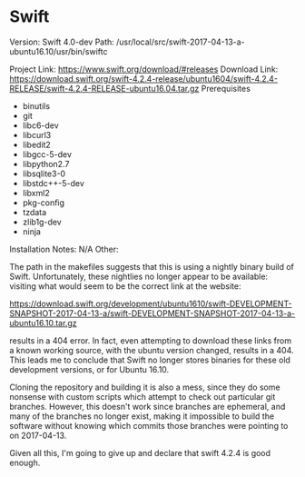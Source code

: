 Swift
===

Version: Swift 4.0-dev
Path: /usr/local/src/swift-2017-04-13-a-ubuntu16.10/usr/bin/swiftc

Project Link: https://www.swift.org/download/#releases
Download Link: https://download.swift.org/swift-4.2.4-release/ubuntu1604/swift-4.2.4-RELEASE/swift-4.2.4-RELEASE-ubuntu16.04.tar.gz
Prerequisites

  - binutils 
  - git 
  - libc6-dev 
  - libcurl3 
  - libedit2 
  - libgcc-5-dev 
  - libpython2.7 
  - libsqlite3-0 
  - libstdc++-5-dev 
  - libxml2 
  - pkg-config 
  - tzdata 
  - zlib1g-dev
  - ninja

Installation Notes: N/A
Other:

The path in the makefiles suggests that this is using a nightly binary build
of Swift. Unfortunately, these nightlies no longer appear to be available:
visiting what would seem to be the correct link at the website:

https://download.swift.org/development/ubuntu1610/swift-DEVELOPMENT-SNAPSHOT-2017-04-13-a/swift-DEVELOPMENT-SNAPSHOT-2017-04-13-a-ubuntu16.10.tar.gz

results in a 404 error. In fact, even attempting to download these links from
a known working source, with the ubuntu version changed, results in a 404.
This leads me to conclude that Swift no longer stores binaries for these 
old development versions, or for Ubuntu 16.10.

Cloning the repository and building it is also a mess, since they do some
nonsense with custom scripts which attempt to check out particular git
branches. However, this doesn't work since branches are ephemeral, and 
many of the branches no longer exist, making it impossible to build
the software without knowing which commits those branches were pointing
to on 2017-04-13.

Given all this, I'm going to give up and declare that swift 4.2.4 is good
enough.
